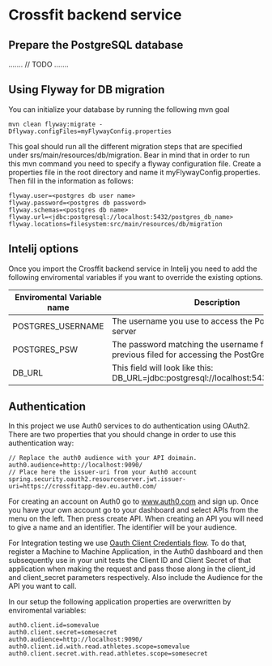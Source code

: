 # Crossfit backend service

## Prepare the PostgreSQL database

.......
// TODO 
.......

## Using Flyway for DB migration
You can initialize your database by running the following mvn goal

```
mvn clean flyway:migrate -Dflyway.configFiles=myFlywayConfig.properties
```
This goal should run all the different migration steps that are specified under srs/main/resources/db/migration.
Bear in mind that in order to run this mvn command you need to specify a flyway configuration file.
Create a properties file in the root directory and name it myFlywayConfig.properties. Then fill in the information as follows:
```
flyway.user=<postgres db user name>
flyway.password=<postgres db password>
flyway.schemas=<postgres db name>
flyway.url=<jdbc:postgresql://localhost:5432/postgres_db_name>
flyway.locations=filesystem:src/main/resources/db/migration
```
## Intelij options 

Once you import the Crosffit backend service in Intelij you need to add the 
following enviromental variables if you want to override the existing options.

| Enviromental Variable name | Description                                                                                     |
|----------------------------|-------------------------------------------------------------------------------------------------|
| POSTGRES_USERNAME          | The username you use to access the PostGreSQL server                                            |
| POSTGRES_PSW               | The password matching the username from the previous  filed for accessing the PostGreSQL server |
| DB_URL                     | This field will look like this: DB_URL=jdbc:postgresql://localhost:5432/crossfit_app            |

## Authentication

In this project we use Auth0 services to do authentication using OAuth2. There are two properties that you should change
in order to use this authentication way:

```
// Replace the auth0 audience with your API doimain.
auth0.audience=http://localhost:9090/
// Place here the issuer-uri from your Auth0 account
spring.security.oauth2.resourceserver.jwt.issuer-uri=https://crossfitapp-dev.eu.auth0.com/
```

For creating an account on Auth0 go to www.auth0.com and sign up. Once you have your own 
account go to your dashboard and select APIs from the menu on the left. Then press create API. 
When creating an API you will need to give a name and an identifier. The identifier will be your audience.

For Integration testing we use [Oauth Client Credentials flow](https://auth0.com/docs/api/authentication#client-credentials). 
To do that, register a Machine to Machine Application, in the Auth0 dashboard and then subsequently use 
in your unit tests the Client ID and Client Secret of that application when making the request 
and pass those along in the client_id and client_secret parameters respectively. 
Also include the Audience for the API you want to call. 

In our setup the following application properties are overwritten by enviromental variables:
```
auth0.client.id=somevalue
auth0.client.secret=somesecret
auth0.audience=http://localhost:9090/
auth0.client.id.with.read.athletes.scope=somevalue
auth0.client.secret.with.read.athletes.scope=somesecret
```
